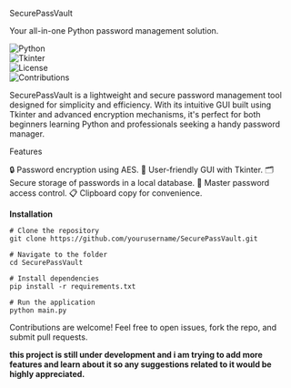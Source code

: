 SecurePassVault

Your all-in-one Python password management solution.

![Python](https://img.shields.io/badge/python-v3.9%2B-blue)  
![Tkinter](https://img.shields.io/badge/library-Tkinter-orange)  
![License](https://img.shields.io/badge/license-MIT-green)  
![Contributions](https://img.shields.io/badge/contributions-welcome-brightgreen)  

SecurePassVault is a lightweight and secure password management tool designed for simplicity and efficiency. With its intuitive GUI built using Tkinter and advanced encryption mechanisms, it's perfect for both beginners learning Python and professionals seeking a handy password manager.

Features

🔒 Password encryption using AES.
🌟 User-friendly GUI with Tkinter.
🗂️ Secure storage of passwords in a local database.
🔑 Master password access control.
📋 Clipboard copy for convenience.

**Installation**

```
# Clone the repository
git clone https://github.com/yourusername/SecurePassVault.git

# Navigate to the folder
cd SecurePassVault

# Install dependencies
pip install -r requirements.txt

# Run the application
python main.py

```
Contributions are welcome! Feel free to open issues, fork the repo, and submit pull requests. 

**this project is still under development and i am trying to add more features and learn about it so any suggestions related to it would be highly appreciated.**
